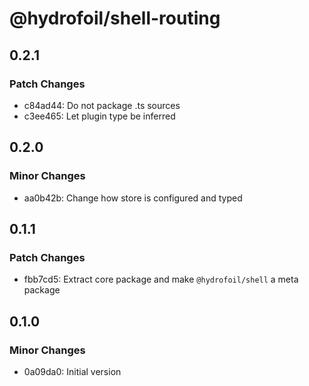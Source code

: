 # @hydrofoil/shell-routing

## 0.2.1

### Patch Changes

- c84ad44: Do not package .ts sources
- c3ee465: Let plugin type be inferred

## 0.2.0

### Minor Changes

- aa0b42b: Change how store is configured and typed

## 0.1.1

### Patch Changes

- fbb7cd5: Extract core package and make `@hydrofoil/shell` a meta package

## 0.1.0

### Minor Changes

- 0a09da0: Initial version
